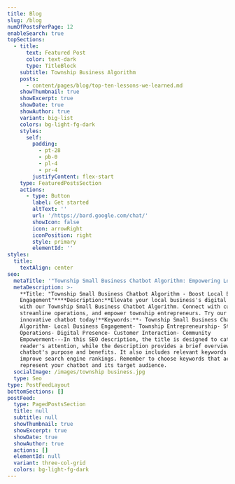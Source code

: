 ```yaml
---
title: Blog
slug: /blog
numOfPostsPerPage: 12
enableSearch: true
topSections:
  - title:
      text: Featured Post
      color: text-dark
      type: TitleBlock
    subtitle: Township Business Algorithm
    posts:
      - content/pages/blog/top-ten-lessons-we-learned.md
    showThumbnail: true
    showExcerpt: true
    showDate: true
    showAuthor: true
    variant: big-list
    colors: bg-light-fg-dark
    styles:
      self:
        padding:
          - pt-28
          - pb-0
          - pl-4
          - pr-4
        justifyContent: flex-start
    type: FeaturedPostsSection
    actions:
      - type: Button
        label: Get started
        altText: ''
        url: '/https://bard.google.com/chat/'
        showIcon: false
        icon: arrowRight
        iconPosition: right
        style: primary
        elementId: ''
styles:
  title:
    textAlign: center
seo:
  metaTitle: '"Township Small Business Chatbot Algorithm: Empowering Local Businesses"'
  metaDescription: >-
    **Title: "Township Small Business Chatbot Algorithm - Boost Local Business
    Engagement"****Description:**Elevate your local business's digital presence
    with our Township Small Business Chatbot Algorithm. Connect with customers,
    streamline operations, and empower township entrepreneurs. Try our
    innovative chatbot today!**Keywords:**- Township Small Business Chatbot
    Algorithm- Local Business Engagement- Township Entrepreneurship- Streamline
    Operations- Digital Presence- Customer Interaction- Community
    Empowerment---In this SEO description, the title is designed to catch the
    reader's attention, while the description provides a brief overview of the
    chatbot's purpose and benefits. It also includes relevant keywords to
    improve search engine rankings. Remember to choose keywords that accurately
    represent your chatbot and its target audience.
  socialImage: /images/township business.jpg
  type: Seo
type: PostFeedLayout
bottomSections: []
postFeed:
  type: PagedPostsSection
  title: null
  subtitle: null
  showThumbnail: true
  showExcerpt: true
  showDate: true
  showAuthor: true
  actions: []
  elementId: null
  variant: three-col-grid
  colors: bg-light-fg-dark
---
```

